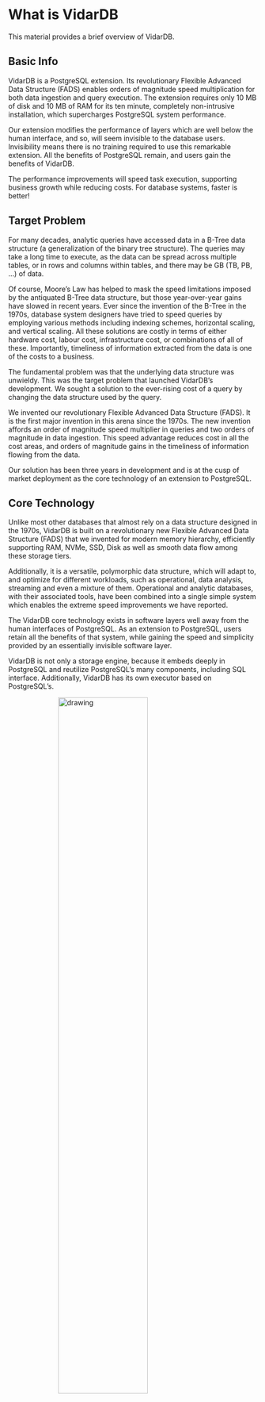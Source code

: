 # What is VidarDB

This material provides a brief overview of VidarDB.

## Basic Info

VidarDB is a PostgreSQL extension. Its revolutionary Flexible Advanced Data Structure (FADS) enables orders of magnitude speed multiplication for both data ingestion and query execution. The extension requires only 10 MB of disk and 10 MB of RAM for its ten minute, completely non-intrusive installation, which supercharges PostgreSQL system performance.

Our extension modifies the performance of layers which are well below the human interface, and so, will seem invisible to the database users. Invisibility means there is no training required to use this remarkable extension. All the benefits of PostgreSQL remain, and users gain the benefits of VidarDB.

The performance improvements will speed task execution, supporting business growth while reducing costs. For database systems, faster is better!

## Target Problem

For many decades, analytic queries have accessed data in a B-Tree data structure (a generalization of the binary tree structure). The queries may take a long time to execute, as the data can be spread across multiple tables, or in rows and columns within tables, and there may be GB (TB, PB, …) of data.  

Of course, Moore’s Law has helped to mask the speed limitations imposed by the antiquated B-Tree data structure, but those year-over-year gains have slowed in recent years. Ever since the invention of the B-Tree in the 1970s, database system designers have tried to speed queries by employing various methods including indexing schemes, horizontal scaling, and vertical scaling. All these solutions are costly in terms of either hardware cost, labour cost, infrastructure cost, or combinations of all of these. Importantly, timeliness of information extracted from the data is one of the costs to a business.

The fundamental problem was that the underlying data structure was unwieldy. This was the target problem that launched VidarDB’s development. We sought a solution to the ever-rising cost of a query by changing the data structure used by the query.  

We invented our revolutionary Flexible Advanced Data Structure (FADS).  It is the first major invention in this arena since the 1970s. The new invention affords an order of magnitude speed multiplier in queries and two orders of magnitude in data ingestion. This speed advantage reduces cost in all the cost areas, and orders of magnitude gains in the timeliness of information flowing from the data.

Our solution has been three years in development and is at the cusp of market deployment as the core technology of an extension to PostgreSQL.

## Core Technology

Unlike most other databases that almost rely on a data structure designed in the 1970s, VidarDB is built on a revolutionary new Flexible Advanced Data Structure (FADS) that we invented for modern memory hierarchy, efficiently supporting RAM, NVMe, SSD, Disk as well as smooth data flow among these storage tiers.

Additionally, it is a versatile, polymorphic data structure, which will adapt to, and optimize for different workloads, such as operational, data analysis, streaming and even a mixture of them.  Operational and analytic databases, with their associated tools, have been combined into a single simple system which enables the extreme speed improvements we have reported.  

The VidarDB core technology exists in software layers well away from the human interfaces of PostgreSQL. As an extension to PostgreSQL, users retain all the benefits of that system, while gaining the speed and simplicity provided by an essentially invisible software layer.

VidarDB is not only a storage engine, because it embeds deeply in PostgreSQL and reutilize PostgreSQL’s many components, including SQL interface. Additionally, VidarDB has its own executor based on PostgreSQL’s.

<img src="https://raw.githubusercontent.com/vidardb/docs/master/docs/img/architecture.png" alt="drawing" width="60%" height="60%" style="display: block; margin-left: auto; margin-right: auto;"/>
